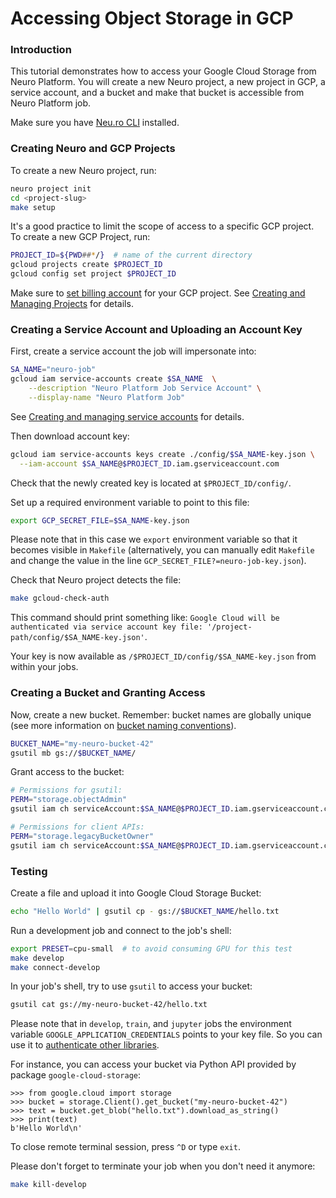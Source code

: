 # Accessing Object Storage in GCP

### Introduction

This tutorial demonstrates how to access your Google Cloud Storage from Neuro Platform. You will create a new Neuro project, a new project in GCP, a service account, and a bucket and make that bucket is accessible from Neuro Platform job.

Make sure you have [Neu.ro CLI]() installed.

### Creating Neuro and GCP Projects

To create a new Neuro project, run:

```bash
neuro project init
cd <project-slug>
make setup
```

It's a good practice to limit the scope of access to a specific GCP project. To create a new GCP Project, run:

```bash
PROJECT_ID=${PWD##*/}  # name of the current directory
gcloud projects create $PROJECT_ID
gcloud config set project $PROJECT_ID
```

Make sure to [set billing account](https://cloud.google.com/billing/docs/how-to/modify-project) for your GCP project. See [Creating and Managing Projects](https://cloud.google.com/resource-manager/docs/creating-managing-projects) for details.

### Creating a Service Account and Uploading an Account Key

First, create a service account the job will impersonate into:

```bash
SA_NAME="neuro-job"
gcloud iam service-accounts create $SA_NAME  \
    --description "Neuro Platform Job Service Account" \
    --display-name "Neuro Platform Job"
```

See [Creating and managing service accounts](https://cloud.google.com/iam/docs/creating-managing-service-accounts#iam-service-accounts-create-gcloud) for details.

Then download account key:

```bash
gcloud iam service-accounts keys create ./config/$SA_NAME-key.json \
  --iam-account $SA_NAME@$PROJECT_ID.iam.gserviceaccount.com
```

Check that the newly created key is located at `$PROJECT_ID/config/`.

Set up a required environment variable to point to this file:

```bash
export GCP_SECRET_FILE=$SA_NAME-key.json
```

Please note that in this case we `export` environment variable so that it becomes visible in `Makefile` \(alternatively, you can manually edit `Makefile` and change the value in the line `GCP_SECRET_FILE?=neuro-job-key.json`\).

Check that Neuro project detects the file:

```bash
make gcloud-check-auth
```

This command should print something like: `Google Cloud will be authenticated via service account key file: '/project-path/config/$SA_NAME-key.json'`.

Your key is now available as `/$PROJECT_ID/config/$SA_NAME-key.json` from within your jobs.

### Creating a Bucket and Granting Access

Now, create a new bucket. Remember: bucket names are globally unique \(see more information on [bucket naming conventions](https://cloud.google.com/storage/docs/naming)\).

```bash
BUCKET_NAME="my-neuro-bucket-42"
gsutil mb gs://$BUCKET_NAME/
```

Grant access to the bucket:

```bash
# Permissions for gsutil:
PERM="storage.objectAdmin"
gsutil iam ch serviceAccount:$SA_NAME@$PROJECT_ID.iam.gserviceaccount.com:roles/$PERM gs://$BUCKET_NAME

# Permissions for client APIs:
PERM="storage.legacyBucketOwner"
gsutil iam ch serviceAccount:$SA_NAME@$PROJECT_ID.iam.gserviceaccount.com:roles/$PERM gs://$BUCKET_NAME
```

### Testing

Create a file and upload it into Google Cloud Storage Bucket:

```bash
echo "Hello World" | gsutil cp - gs://$BUCKET_NAME/hello.txt
```

Run a development job and connect to the job's shell:

```bash
export PRESET=cpu-small  # to avoid consuming GPU for this test
make develop
make connect-develop
```

In your job's shell, try to use `gsutil` to access your bucket:

```bash
gsutil cat gs://my-neuro-bucket-42/hello.txt
```

Please note that in `develop`, `train`, and `jupyter` jobs the environment variable `GOOGLE_APPLICATION_CREDENTIALS` points to your key file. So you can use it to [authenticate other libraries](https://cloud.google.com/storage/docs/reference/libraries).

For instance, you can access your bucket via Python API provided by package `google-cloud-storage`:

```text
>>> from google.cloud import storage
>>> bucket = storage.Client().get_bucket("my-neuro-bucket-42")
>>> text = bucket.get_blob("hello.txt").download_as_string()
>>> print(text)
b'Hello World\n'
```

To close remote terminal session, press `^D` or type `exit`.

Please don't forget to terminate your job when you don't need it anymore:

```bash
make kill-develop
```

